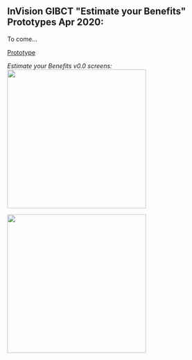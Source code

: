 
## InVision GIBCT "Estimate your Benefits" Prototypes Apr 2020:

To come... 

[Prototype]()       

*Estimate your Benefits v0.0 screens:*  
<kbd><img src="" width="320"></kbd> 
 
<kbd><img src="" width="320"></kbd> 



 
